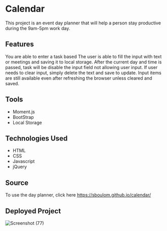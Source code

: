 # Calendar

This project is an event day planner that will help a person stay productive during the 9am-5pm work day. 

## Features

You are able to enter a task based 
The user is able to fill the input with text or meetings and saving it to local storage.
After the current day and time is passed, task will be disable the input field not allowing user input.
If user needs to clear input, simply delete the text and save to update. 
Input items are still available even after refreshing the browser unless cleared and saved. 

## Tools
- Moment.js
- BootStrap
- Local Storage

## Technologies Used
- HTML
- CSS
- Javascript
- jQuery

## Source
To use the day planner, click here https://sboulom.github.io/calendar/


## Deployed Project

![Screenshot (77)](https://user-images.githubusercontent.com/57572182/74595189-6ea25100-4ff3-11ea-810e-26541d3ad0eb.png)
